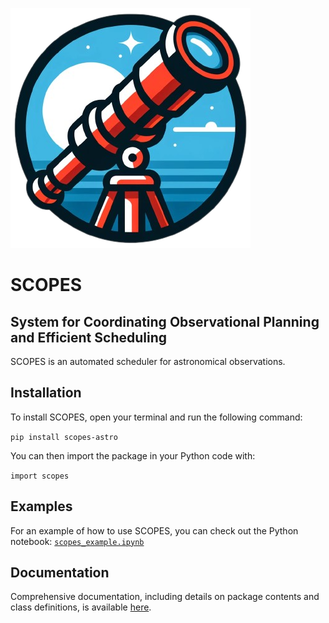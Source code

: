 ![logo](https://raw.githubusercontent.com/nicochunger/SCOPES/main/logo.png)

# SCOPES

## **S**ystem for **C**oordinating **O**bservational **P**lanning and **E**fficient **S**cheduling

SCOPES is an automated scheduler for astronomical observations.

## Installation

To install SCOPES, open your terminal and run the following command:

`pip install scopes-astro`

You can then import the package in your Python code with:

`import scopes`

## Examples

For an example of how to use SCOPES, you can check out the Python notebook: [`scopes_example.ipynb`](https://github.com/nicochunger/SCOPES/blob/main/scopes_example.ipynb)

## Documentation

Comprehensive documentation, including details on package contents and class definitions, is available [here](https://github.com/nicochunger/SCOPES/blob/main/SCOPES_documentation.pdf).